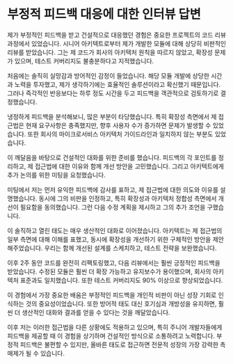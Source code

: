 # 부정적 피드백 대응에 대한 인터뷰 답변

제가 부정적인 피드백을 받고 건설적으로 대응했던 경험은 중요한 프로젝트의 코드 리뷰 과정에서 있었습니다. 시니어 아키텍트로부터 제가 개발한 모듈에 대해 상당히 비판적인 리뷰를 받았습니다. 그는 제 코드가 회사의 아키텍처 원칙을 따르지 않았고, 확장성 문제가 있으며, 테스트 커버리지도 불충분하다고 지적했습니다.

처음에는 솔직히 실망감과 방어적인 감정이 들었습니다. 해당 모듈 개발에 상당한 시간과 노력을 투자했고, 제가 생각하기에는 효율적인 솔루션이라고 확신했기 때문입니다. 그러나 즉각적인 반응보다는 하루 정도 시간을 두고 피드백을 객관적으로 검토하기로 결정했습니다.

냉정하게 피드백을 분석해보니, 많은 부분이 타당했습니다. 특히 확장성 측면에서 제 접근법은 현재 요구사항은 충족했지만, 향후 사용자 수가 증가하면 문제가 발생할 수 있었습니다. 또한 회사의 마이크로서비스 아키텍처 가이드라인과 일치하지 않는 부분도 있었습니다.

이 깨달음을 바탕으로 건설적인 대화를 위한 준비를 했습니다. 피드백의 각 포인트를 정리하고, 제 접근법에 대한 이유와 함께 개선 방안을 고민했습니다. 그리고 아키텍트에게 추가 논의를 위한 미팅을 요청했습니다.

미팅에서 저는 먼저 유익한 피드백에 감사를 표하고, 제 접근법에 대한 의도와 이유를 설명했습니다. 동시에 그의 비판을 인정하고, 특히 확장성과 아키텍처 정합성 측면에서 개선이 필요함을 동의했습니다. 그런 다음 수정 계획을 제시하고 그의 추가 조언을 구했습니다.

이 솔직하고 열린 태도는 매우 생산적인 대화로 이어졌습니다. 아키텍트는 제 접근법의 일부 측면에 대해 이해를 표했고, 동시에 확장성을 개선하기 위한 구체적인 방안을 제안해주었습니다. 우리는 함께 개선된 설계를 스케치하고, 테스트 전략을 보완했습니다.

이후 2주 동안 코드를 완전히 리팩토링했고, 다음 리뷰에서는 훨씬 긍정적인 피드백을 받았습니다. 수정된 모듈은 훨씬 더 확장 가능하고 유지보수가 용이했으며, 회사의 아키텍처 표준과도 일치했습니다. 또한 테스트 커버리지도 90% 이상으로 향상되었습니다.

이 경험에서 가장 중요한 배움은 부정적인 피드백을 개인적 비판이 아닌 성장 기회로 인식하는 것의 중요성이었습니다. 또한 방어적 태도 대신 호기심과 개방성을 유지하면, 훨씬 더 생산적인 대화와 결과를 얻을 수 있다는 것을 깨달았습니다.

이후 저는 이러한 접근법을 다른 상황에도 적용하고 있으며, 특히 주니어 개발자들에게 피드백을 제공할 때 이 경험을 상기하며 건설적인 방식으로 소통하려고 노력합니다. 부정적 피드백은 불편할 수 있지만, 올바른 태도로 접근하면 전문적 성장의 가장 강력한 촉매제가 될 수 있습니다.